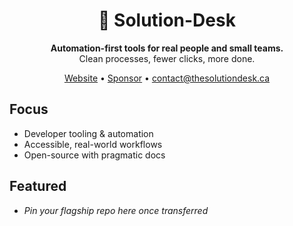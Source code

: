 <div align="center">

# 🚀 Solution-Desk

**Automation-first tools for real people and small teams.**  
Clean processes, fewer clicks, more done.

[Website](https://thesolutiondesk.ca) • [Sponsor](https://github.com/sponsors/Solution-Desk) • contact@thesolutiondesk.ca

</div>

## Focus
- Developer tooling & automation
- Accessible, real-world workflows
- Open-source with pragmatic docs

## Featured
- _Pin your flagship repo here once transferred_
